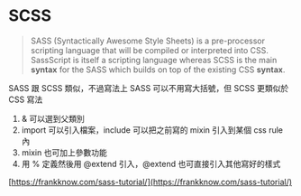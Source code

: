 # SCSS

> SASS \(Syntactically Awesome Style Sheets\) is a pre-processor scripting language that will be compiled or interpreted into CSS. SassScript is itself a scripting language whereas SCSS is the main **syntax** for the SASS which builds on top of the existing CSS **syntax**.

SASS 跟 SCSS 類似，不過寫法上 SASS 可以不用寫大括號，但 SCSS 更類似於 CSS 寫法

1. & 可以選到父類別
2. import 可以引入檔案，include 可以把之前寫的 mixin 引入到某個 css rule 內
3. mixin 也可加上參數功能
4. 用 % 定義然後用 @extend 引入，@extend 也可直接引入其他寫好的樣式

[https://frankknow.com/sass-tutorial/](https://frankknow.com/sass-tutorial/)

